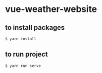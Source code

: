 # vue-weather-website
## to install packages 
```bash
$ yarn install
```
## to run project 
```bash
$ yarn run serve
```
